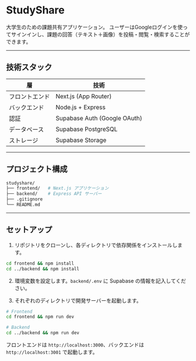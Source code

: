 # StudyShare

大学生のための課題共有アプリケーション。
ユーザーはGoogleログインを使ってサインインし、課題の回答（テキスト＋画像）を投稿・閲覧・検索することができます。

---

## 技術スタック

| 層 | 技術 |
|----|------|
| フロントエンド | Next.js (App Router) |
| バックエンド | Node.js + Express |
| 認証 | Supabase Auth (Google OAuth) |
| データベース | Supabase PostgreSQL |
| ストレージ | Supabase Storage |

---

## プロジェクト構成

```bash
studyshare/
├── frontend/   # Next.js アプリケーション
├── backend/    # Express API サーバー
├── .gitignore
└── README.md
```

---

## セットアップ

1. リポジトリをクローンし、各ディレクトリで依存関係をインストールします。

```bash
cd frontend && npm install
cd ../backend && npm install
```

2. 環境変数を設定します。`backend/.env` に Supabase の情報を記入してください。

3. それぞれのディレクトリで開発サーバーを起動します。

```bash
# Frontend
cd frontend && npm run dev

# Backend
cd ../backend && npm run dev
```

フロントエンドは `http://localhost:3000`、バックエンドは `http://localhost:3001` で起動します。
